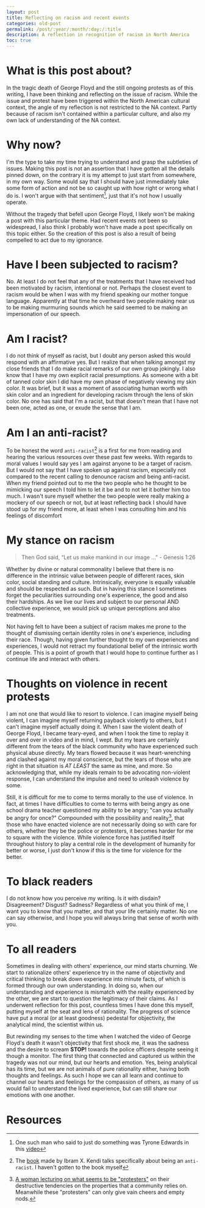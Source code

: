 ```yaml
---
layout: post
title: Reflecting on racism and recent events
categories: old-post
permalink: /post/:year/:month/:day:/:title
description: A reflection in recognition of racism in North America
toc: true
---
```


# What is this post about?

In the tragic death of George Floyd and the still ongoing protests as of this writing, I have been thinking and
reflecting on the issue of racism. While the issue and protest have been triggered within the North American cultural
context, the angle of my reflection is not restricted to the NA context. Partly because of racism isn't contained within
a particular culture, and also my own lack of understanding of the NA context.

# Why now?

I'm the type to take my time  trying to understand and grasp the subtleties of issues. Making this post is not an assertion
that I have gotten all the details pinned down, on the contrary it is my attempt to just start from somewhere, in my own way.
Some would say that I should have just immediately take some form of action and not be so caught up with how right or wrong
what I do is. I won't argue with that sentiment[^1], just that it's not how I usually operate.

Without the tragedy that befell upon George Floyd, I likely won't be making a post with this particular theme. Had recent
events not been so widespread, I also think I probably won't have made a post specifically on this topic either. So the
creation of this post is also a result of being compelled to act due to my ignorance.

# Have I been subjected to racism?

No. At least I do not feel that any of the treatments that I have received had been motivated by racism, intentional or not.
Perhaps the closest event to racism would be when I was with my friend speaking our mother tongue language. Apparently at
that time he overheard two people making near us to be making murmuring sounds which he said seemed to be
making an impersonation of our speech.

# Am I racist?

I do not think of myself as racist, but I doubt any person asked this would respond with an affirmative yes. But I realize
that when talking amongst my close friends that I do make racial remarks of our own group jokingly. I also know that I have
my own explicit racial presumptions. As someone with a bit of tanned color skin I did have my own phase of negatively viewing
my skin color. It was brief, but it was a moment of associating human worth with skin color and an ingredient for developing
racism through the lens of skin color. No one has said that I'm a racist, but that doesn't mean that I have not been one,
acted as one, or exude the sense that I am.

# Am I an anti-racist?

To be honest the word `anti-racist`[^2] is a first for me from reading and hearing the various resources over these past few weeks.
With regards to moral values I would say yes I am against anyone to be a target of racism. But I would not say that I have
spoken up against racism, especially not compared to the recent calling to denounce racism and being anti-racist. When
my friend pointed out to me the two people who he thought to be mimicking our speech I told him to let it be and to not
let it bother him too much. I wasn't sure myself whether the two people were really making a mockery of our speech or not,
but at least reflecting back I should have stood up for my friend more, at least when I was consulting him and his feelings
of discomfort

# My stance on racism

> Then God said, “Let us make mankind in our image ..." - Genesis 1:26

Whether by divine or natural commonality I believe that there is no difference in the intrinsic value between people of different
races, skin color, social standing and culture. Intrinsically, everyone is equally valuable and should be respected as such.
But in having this stance I sometimes forget the peculiarities surrounding one's experience, the good and also their hardships.
As we live our lives and subject to our personal AND collective experience, we would pick up unique perceptions and also treatments.

Not having felt to have been a subject of racism makes me prone to the thought of dismissing certain identity roles in one's
experience, including their race. Though, having given further thought to my own experiences and experiences, I would not
retract my foundational belief of the intrinsic worth of people. This is a point of growth that I would hope to continue further
as I continue life and interact with others.

# Thoughts on violence in recent protests

I am not one that would like to resort to violence. I can imagine myself being violent, I can imagine myself returning payback
violently to others, but I can't imagine myself actually doing it. When I saw the violent death of George Floyd, I became
teary-eyed, and when I took the time to replay it over and over in video and in mind, I wept. But my tears are certainly different
from the tears of the black community who have experienced such physical abuse directly. My tears flowed because it was heart-wrenching
and clashed against my moral conscience, but the tears of those who are right in that situation is _AT LEAST_ the same as mine,
and more. So acknowledging that, while my ideals remain to be advocating non-violent response, I can understand the impulse and need
to unleash violence by some.

Still, it is difficult for me to come to terms morally to the use of violence. In fact, at times I have difficulties to come to
terms with being angry as one school drama teacher questioned my ability to be angry; "can you actually be angry for once?"
Compounded with the possibility and reality[^3], that those who have enacted violence are not necessarily doing so with care for
others, whether they be the police or protesters, it becomes harder for me to square with the violence. While violence
force has justified itself throughout history to play a central role in the development of humanity for better or worse, I just don't
know if this is the time for violence for the better.

# To black readers

I do not know how you perceive my writing. Is it with disdain? Disagreement? Disgust? Sadness? Regardless of what you think of me,
I want you to know that you matter, and that your life certainly matter. No one can say otherwise, and I hope you will always
bring that sense of worth with you.

# To all readers

Sometimes in dealing with others' experience, our mind starts churning. We start to rationalize others' experience try in the name
of objectivity and critical thinking to break down experience into minute facts, of which is formed through our own understanding.
In doing so, when our understanding and experience is mismatch with the reality experienced by the other, we are start to question
the legitimacy of their claims. As I underwent reflection for this post, countless times I have done this myself, putting myself
at the seat and lens of rationality. The progress of science have put a moral (or at least goodness) pedestal for objectivity,
the analytical mind, the scientist within us.

But rewinding my senses to the time when I watched the video of George Floyd's death it wasn't objectivity that first shock me,
it was the sadness and the desire to scream **STOP!** towards the police officers despite seeing it though a monitor. The first
thing that connected and captured us within the tragedy was not our mind, but our hearts and emotion. Yes, being analytical has its time,
but we are not animals of pure rationality either, having both thoughts and feelings. As such I hope we can all learn and continue to channel
our hearts and feelings for the compassion of others, as many of us would fail to understand the lived experience, but can still share
our emotions with one another.

# Resources

[^1]: One such man who said to just do something was Tyrone Edwards in this [video](https://www.youtube.com/watch?v=H0gdHA-W5hA)

[^2]: The [book](https://www.penguinrandomhouse.com/books/564299/how-to-be-an-antiracist-by-ibram-x-kendi/) made by Ibram X. Kendi talks specifically about being an `anti-racist`. I haven't gotten to the book myself

[^3]: [A woman lecturing on what seems to be "protesters"](https://www.youtube.com/watch?v=8e1ld1uGpXA) on their destructive tendencies on the properties that a community relies on.
Meanwhile these "protesters" can only give vain cheers and empty nods.

[^4]: [A list of resources](https://docs.google.com/document/d/1BRlF2_zhNe86SGgHa6-VlBO-QgirITwCTugSfKie5Fs/preview?pru=AAABcqYzb90*BLtlNH3BbTokzzKkcpKSiQ) if you are interested in understanding racism, particularly in NA context.
Treat it as something ongoing in your life if you decide to use the resources

[^5]: An article on [anger and how they can connect us together](https://aeon.co/essays/anger-is-a-valuable-emotion-driving-private-and-public-good)

[^6]: [Angee Floyd thriving as a black woman far away from her home](https://www.youtube.com/watch?v=VlsKDIn6ecs), a showcase of the capabilities of black people. I feel like I won't ever be able to do what she did

[^7]: [Multiple black people feeling safe outside of America](https://www.youtube.com/watch?v=_q4D8wpYaR0). As someone who has lived in Japan I can attest to the feeling of safety in Japan.
